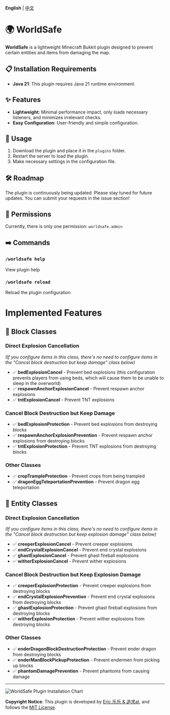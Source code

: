 **English** | [中文](README_CN.md)

# 🌍 WorldSafe

**WorldSafe** is a lightweight Minecraft Bukkit plugin designed to prevent certain entities and items from damaging the map.

## 📋 Installation Requirements

- **Java 21**: This plugin requires Java 21 runtime environment.

## ✨ Features

- **Lightweight**: Minimal performance impact, only loads necessary listeners, and minimizes irrelevant checks.
- **Easy Configuration**: User-friendly and simple configuration.

## 📖 Usage

1. Download the plugin and place it in the `plugins` folder.
2. Restart the server to load the plugin.
3. Make necessary settings in the configuration file.

## 🛠️ Roadmap

The plugin is continuously being updated. Please stay tuned for future updates. You can submit your requests in the issue section!

## 🔐 Permissions

Currently, there is only one permission: `worldsafe.admin`

## ➡️ Commands

### `/worldsafe help`
View plugin help

### `/worldsafe reload`
Reload the plugin configuration

# Implemented Features

## 🧱 Block Classes

### Direct Explosion Cancellation
*(If you configure items in this class, there's no need to configure items in the "Cancel block destruction but keep damage" class below)*

- ✅ **bedExplosionCancel** - Prevent bed explosions (this configuration prevents players from using beds, which will cause them to be unable to sleep in the overworld)
- ✅ **respawnAnchorExplosionCancel** - Prevent respawn anchor explosions
- ✅ **tntExplosionCancel** - Prevent TNT explosions

### Cancel Block Destruction but Keep Damage

- ✅ **bedExplosionProtection** - Prevent bed explosions from destroying blocks
- ✅ **respawnAnchorExplosionPrevention** - Prevent respawn anchor explosions from destroying blocks
- ✅ **tntExplosionProtection** - Prevent TNT explosions from destroying blocks

### Other Classes

- ✅ **cropTrampleProtection** - Prevent crops from being trampled
- ✅ **dragonEggTeleportationPrevention** - Prevent dragon egg teleportation

## 🧬 Entity Classes

### Direct Explosion Cancellation
*(If you configure items in this class, there's no need to configure items in the "Cancel block destruction but keep explosion damage" class below)*

- ✅ **creeperExplosionCancel** - Prevent creeper explosions
- ✅ **endCrystalExplosionCancel** - Prevent end crystal explosions
- ✅ **ghastExplosionCancel** - Prevent ghast fireball explosions
- ✅ **witherExplosionCancel** - Prevent wither explosions

### Cancel Block Destruction but Keep Explosion Damage

- ✅ **creeperExplosionProtection** - Prevent creeper explosions from destroying blocks
- ✅ **endCrystalExplosionPrevention** - Prevent end crystal explosions from destroying blocks
- ✅ **ghastExplosionProtection** - Prevent ghast fireball explosions from destroying blocks
- ✅ **witherExplosionProtection** - Prevent wither explosions from destroying blocks

### Other Classes

- ✅ **enderDragonBlockDestructionProtection** - Prevent ender dragon from destroying blocks
- ✅ **enderManBlockPickupProtection** - Prevent endermen from picking up blocks
- ✅ **phantomDamagePrevention** - Prevent phantoms from causing damage

---

![WorldSafe Plugin Installation Chart](https://bstats.org/signatures/bukkit/WorldSafe.svg)

**Copyright Notice**: This plugin is developed by [Eric.乐乐 & 追求at](#), and follows the [MIT License](#).
